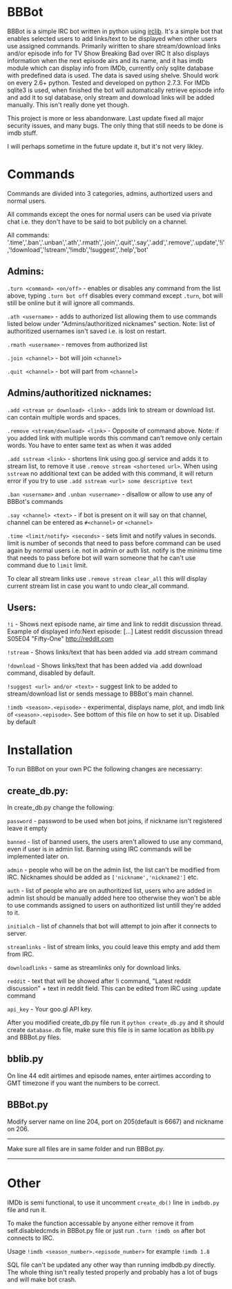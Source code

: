 BBBot
========

BBBot is a simple IRC bot written in python using [irclib](http://python-irclib.sourceforge.net/ "irclib -- Internet Relay Chat (IRC) protocol client library").
It's a simple bot that enables selected users to add links/text to be displayed when other users use assigned commands. Primarily wiritten to share stream/download links and/or episode info for TV Show Breaking Bad over IRC
It also displays information when the next episode airs and its name, and it has imdb module which can display info from IMDb, currently only sqlite database with predefined data is used.
The data is saved using shelve. Should work on every 2.6+ python. Tested and developed on python 2.7.3.
For IMDb sqlite3 is used, when finished the bot will automatically retrieve episode info and add it to sql database, only stream and download links will be added manually. This isn't really done yet though.

This project is more or less abandonware. Last update fixed all major security issues, and many bugs. The only  thing that still needs to be done is imdb stuff.

I will perhaps sometime in the future update it, but it's not very likley.


Commands
========

Commands are divided into 3 categories, admins, authortized users and normal users.

All commands except the ones for normal users can be used via private chat i.e. they don't have to be said to bot publicly on a channel.

All commands: '.time','.ban','.unban','.ath','.rmath','.join','.quit','.say','.add','.remove','.update','!i','!download','!stream','!imdb','!suggest','.help','bot'

Admins:
--------

`.turn <command> <on/off>`    - enables or disables any command from the list above, typing `.turn bot off` disables every command except `.turn`, bot will still be online but it will ignore all commands.

`.ath <username>`   - adds <username> to authorized list allowing them to use commands listed below under "Admins/authoritized nicknames" section. Note: list of authoritized usernames isn't saved i.e. is lost on restart.

`.rmath <username>` - removes <username> from authorized list

`.join <channel>`   - bot will join `<channel>`

`.quit <channel>`   - bot will part from `<channel>`


Admins/authoritized nicknames:
--------

`.add <stream or download> <link>` - adds link to stream or download list. <link> can contain multiple words and spaces.

`.remove <stream/download> <link>` - Opposite of command above. Note: if you added link with multiple words this command can't remove only certain words. You have to enter same text as when it was added

`.add sstream <link>` - shortens link using goo.gl service and adds it to stream list, to remove it use `.remove stream <shortened url>`. When using `sstream` no additional text can be added with this command, it will return error if you try to use `.add sstream <url> some descriptive text`

`.ban <username>` and `.unban <username>` - disallow or allow <username> to use any of BBBot's commands

`.say <channel> <text>` - if bot is present on <channel> it will say <text> on that channel, channel can be entered as `#<channel>` or `<channel>`

`.time <limit/notify> <seconds>` - sets limit and notify values in seconds. limit is number of seconds that need to pass before command can be used again by normal users i.e. not in admin or auth list. notify is the minimu time that needs to pass before bot will warn someone that he can't use command due to `limit` limit.

To clear all stream links use `.remove stream clear_all` this will display current stream list in case you want to undo clear_all command.


Users:
--------

`!i`        - Shows next episode name, air time and link to reddit discussion thread. Example of displayed info:Next episode: [...] Latest reddit discussion thread S05E04 "Fifty-One" http://reddit.com

`!stream`   - Shows links/text that has been added via .add stream <link> command

`!download` - Shows links/text that has been added via .add download <link> command, disabled by default.

`!suggest <url> and/or <text>` - suggest link to be added to stream/download list or sends message to BBBot's main channel.

`!imdb <season>.<episode>` - experimental, displays name, plot, and imdb link of `<season>.<episode>`. See bottom of this file on how to set it up. Disabled by default


Installation
========

To run BBBot on your own PC the following changes are necessarry:


create_db.py:
--------

In create_db.py change the following:

`password` - password to be used when bot joins, if nickname isn't registered leave it empty

`banned` - list of banned users, the users aren't allowed to use any command, even if user is in admin list. Banning using IRC commands will be implemented later on.

`admin` - people who will be on the admin list, the list can't be modified from IRC. Nicknames should be added as `['nickname','nickname2']` etc.

`auth` - list of people who are on authoritized list, users who are added in admin list should be manually added here too otherwise they won't be able to use commands assigned to users on authoritized list untill they're added to it.

`initialch` - list of channels that bot will attempt to join after it connects to server. 

`streamlinks` - list of stream links, you could leave this empty and add them from IRC.

`downloadlinks` - same as streamlinks only for download links.

`reddit` - text that will be showed after !i command, "Latest reddit discussion" + text in reddit field. This can be edited from IRC using .update command

`api_key` - Your goo.gl API key.

After you modified create_db.py file run it `python create_db.py` and it should create `database.db` file, make sure this file is in same location as bblib.py and BBBot.py files.

bblib.py
--------

On line 44 edit airtimes and episode names, enter airtimes according to GMT timezone if you want the numbers to be correct.

BBBot.py
--------

Modify server name on line 204, port on 205(default is 6667) and nickname on 206.

---

Make sure all files are in same folder and run BBBot.py.

---

Other
========

IMDb is semi functional, to use it uncomment `create_db()` line in `imdbdb.py` file and run it.

To make the function accessable by anyone either remove it from self.disabledcmds in BBBot.py file or just run `.turn !imdb on` after bot connects to IRC.

Usage `!imdb <season_number>.<episode_number>` for example `!imdb 1.8`

SQL file can't be updated any other way than running imdbdb.py directly. The whole thing isn't really tested properly and probably has a lot of bugs and will make bot crash.